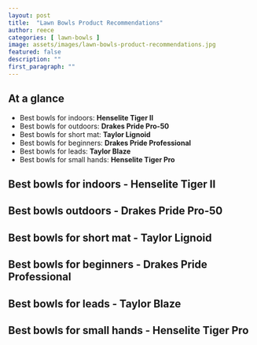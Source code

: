 ```yaml
---
layout: post
title:  "Lawn Bowls Product Recommendations"
author: reece
categories: [ lawn-bowls ]
image: assets/images/lawn-bowls-product-recommendations.jpg
featured: false
description: ""
first_paragraph: ""
---
```


## At a glance

- Best bowls for indoors: **Henselite Tiger II** 
- Best bowls for outdoors: **Drakes Pride Pro-50**
- Best bowls for short mat: **Taylor Lignoid**
- Best bowls for beginners: **Drakes Pride Professional**
- Best bowls for leads: **Taylor Blaze**
- Best bowls for small hands: **Henselite Tiger Pro**

## Best bowls for indoors - Henselite Tiger II



## Best bowls outdoors - Drakes Pride Pro-50


## Best bowls for short mat - Taylor Lignoid


## Best bowls for beginners - Drakes Pride Professional


## Best bowls for leads - Taylor Blaze


## Best bowls for small hands - Henselite Tiger Pro
